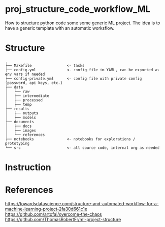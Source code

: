 # proj_structure_code_workflow_ML
How to structure python code some some generic ML project. The idea is to have a generic template with an automatic worksflow.


# Structure

```
.
├── Makefile                <- tasks
├── config.yml              <- config file in YAML, can be exported as env vars if needed
├── config-private.yml      <- config file with private config (password, api keys, etc.)
├── data
│   └── raw
│   ├── intermediate
│   ├── processed
│   ├── temp
├── results
│   ├── outputs
│   ├── models
├── documents
│   ├── docs
│   ├── images
│   └── references
├── notebooks               <- notebooks for explorations / prototyping
└── src                     <- all source code, internal org as needed
```

# Instruction

# References
https://towardsdatascience.com/structure-and-automated-workflow-for-a-machine-learning-project-2fa30d661c1e
https://github.com/artofai/overcome-the-chaos
https://github.com/ThomasRobertFr/ml-project-structure
